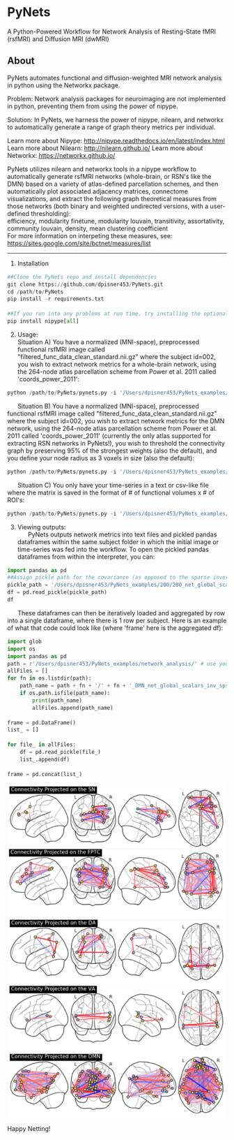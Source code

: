 # PyNets
A Python-Powered Workflow for Network Analysis of Resting-State fMRI (rsfMRI) and Diffusion MRI (dwMRI)


About 
-----

PyNets automates functional and diffusion-weighted MRI network analysis in python using the Networkx package.

Problem: Network analysis packages for neuroimaging are not implemented in python, preventing them from using the power of nipype.

Solution: In PyNets, we harness the power of nipype, nilearn, and networkx to automatically generate a range of graph theory metrics per individual.

Learn more about Nipype: http://nipype.readthedocs.io/en/latest/index.html
Learn more about Nilearn: http://nilearn.github.io/
Learn more about Networkx: https://networkx.github.io/

PyNets utilizes nilearn and networkx tools in a nipype workflow to automatically generate rsfMRI networks (whole-brain, or RSN's like the DMN) based on a variety of atlas-defined parcellation schemes, and then automatically plot associated adjacency matrices, connectome visualizations, and extract the following graph theoretical measures from those networks (both binary and weighted undirected versions, with a user-defined thresholding):\
efficiency, modularity finetune, modularity louvain, transitivity, assortativity, community louvain, density, mean clustering coefficient \
For more information on interpeting these measures, see:
https://sites.google.com/site/bctnet/measures/list 


-----


1. Installation
```python
##Clone the PyNets repo and install dependencies
git clone https://github.com/dpisner453/PyNets.git
cd /path/to/PyNets
pip install -r requirements.txt 

##If you run into any problems at run time, try installing the optional features of nipype with:
pip install nipype[all]
```

2. Usage:\
Situation A) You have a normalized (MNI-space), preprocessed functional rsfMRI image called "filtered_func_data_clean_standard.nii.gz" where the subject id=002, you wish to extract network metrics for a whole-brain network, using the 264-node atlas parcellation scheme from Power et al. 2011 called 'coords_power_2011':
```python
python /path/to/PyNets/pynets.py -i '/Users/dpisner453/PyNets_examples/002/filtered_func_data_clean_standard.nii.gz' -ID '002' -a 'coords_power_2011'
```
&nbsp;&nbsp;&nbsp;&nbsp;&nbsp; Situation B) You have a normalized (MNI-space), preprocessed functional rsfMRI image called "filtered_func_data_clean_standard.nii.gz" where the subject id=002, you wish to extract network metrics for the DMN network, using the 264-node atlas parcellation scheme from Power et al. 2011 called 'coords_power_2011' (currently the only atlas supported for extracting RSN networks in PyNets!), you wish to threshold the connectivity graph by preserving 95% of the strongest weights (also the default), and you define your node radius as 3 voxels in size (also the default):
```python
python /path/to/PyNets/pynets.py -i '/Users/dpisner453/PyNets_examples/002/filtered_func_data_clean_standard.nii.gz' -ID '002' -a 'coords_power_2011' -n 'DMN' -thr '0.95' -ns '3'
```
&nbsp;&nbsp;&nbsp;&nbsp;&nbsp; Situation C) You only have your time-series in a text or csv-like file where the matrix is saved in the format of # of functional volumes x # of ROI's:

```python
python /path/to/PyNets/pynets.py -i '/Users/dpisner453/PyNets_examples/200/roi_CC200.1D' -ID '200'
```

3. Viewing outputs:\
&nbsp;&nbsp;&nbsp;&nbsp;&nbsp; PyNets outputs network metrics into text files and pickled pandas dataframes within the same subject folder 
in which the initial image or time-series was fed into the workflow. To open the pickled pandas dataframes
from within the interpreter, you can:
```python
import pandas as pd
##Assign pickle path for the covariance (as opposed to the sparse inverse covariance net)
pickle_path = '/Users/dpisner453/PyNets_examples/200/200_net_global_scalars_cov_200'
df = pd.read_pickle(pickle_path)
df
```

&nbsp;&nbsp;&nbsp;&nbsp;&nbsp; These dataframes can then be iteratively loaded and aggregated by row into a single dataframe, where there is 1 row per subject. Here is an example of what that code could look like (where 'frame' here is the aggregated df):
```python
import glob
import os
import pandas as pd
path = r'/Users/dpisner453/PyNets_examples/network_analysis/' # use your path
allFiles = []
for fn in os.listdir(path):
    path_name = path + fn + '/' + fn + '_DMN_net_global_scalars_inv_sps_cov_' + fn
    if os.path.isfile(path_name):
        print(path_name)
        allFiles.append(path_name)

frame = pd.DataFrame()
list_ = []

for file_ in allFiles:
    df = pd.read_pickle(file_)
    list_.append(df)

frame = pd.concat(list_)
```

![RSN Nets](PyNets_RSNs.png)

Happy Netting!
